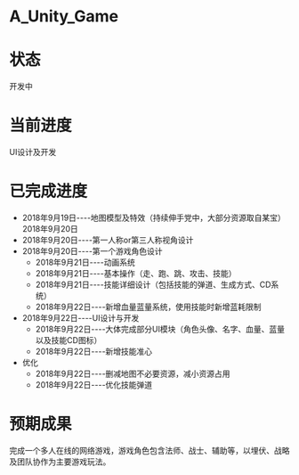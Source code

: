 # A_Unity_Game
# 状态
  开发中 
# 当前进度
  UI设计及开发
# 已完成进度
  * 2018年9月19日----地图模型及特效（持续伸手党中，大部分资源取自某宝）2018年9月20日
  * 2018年9月20日----第一人称or第三人称视角设计
  * 2018年9月20日----第一个游戏角色设计 
    * 2018年9月21日----动画系统
    * 2018年9月21日----基本操作（走、跑、跳、攻击、技能）
    * 2018年9月21日----技能详细设计（包括技能的弹道、生成方式、CD系统）
    * 2018年9月22日----新增血量蓝量系统，使用技能时新增蓝耗限制
  * 2018年9月22日----UI设计与开发
    * 2018年9月22日----大体完成部分UI模块（角色头像、名字、血量、蓝量以及技能CD图标）
    * 2018年9月22日----新增技能准心
  * 优化
    * 2018年9月22日----删减地图不必要资源，减小资源占用
    * 2018年9月22日----优化技能弹道

# 预期成果
  完成一个多人在线的网络游戏，游戏角色包含法师、战士、辅助等，以埋伏、战略及团队协作为主要游戏玩法。

